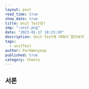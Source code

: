 ```yaml
---
layout: post
read_time: true
show_date: true
title: Unit Test란?
img: ":unit.png"
date: "2023-01-17 18:23:20"
description: Unit Test에 대해서 알아보자
tags:
  - unitTest
author: ParkWonyeop
published: true
category: theory
---
```

## 서론